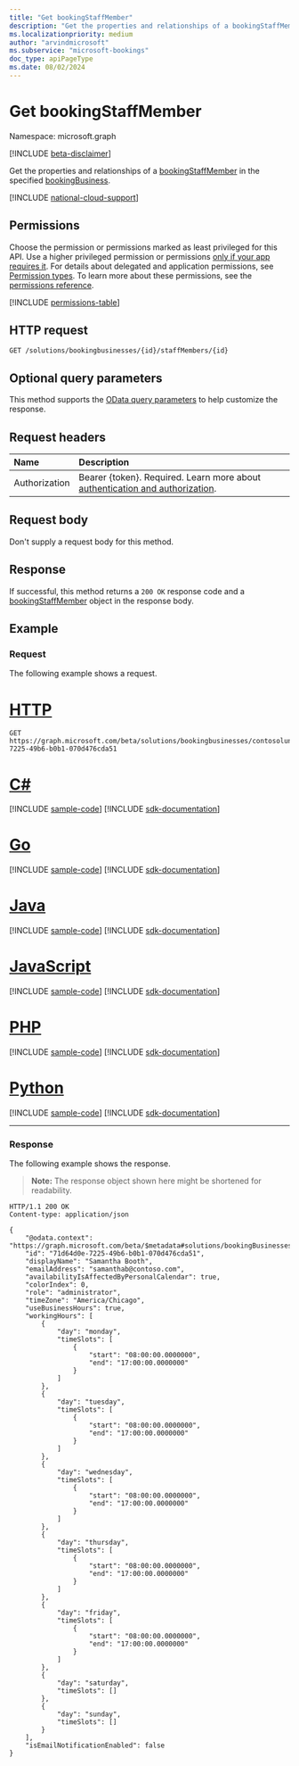 ```yaml
---
title: "Get bookingStaffMember"
description: "Get the properties and relationships of a bookingStaffMember in the specified bookingbusiness."
ms.localizationpriority: medium
author: "arvindmicrosoft"
ms.subservice: "microsoft-bookings"
doc_type: apiPageType
ms.date: 08/02/2024
---
```


# Get bookingStaffMember

Namespace: microsoft.graph

 [!INCLUDE [beta-disclaimer](../../includes/beta-disclaimer.md)]

Get the properties and relationships of a [bookingStaffMember](../resources/bookingstaffmember.md) in the specified [bookingBusiness](../resources/bookingbusiness.md).

[!INCLUDE [national-cloud-support](../../includes/global-us.md)]

## Permissions

Choose the permission or permissions marked as least privileged for this API. Use a higher privileged permission or permissions [only if your app requires it](/graph/permissions-overview#best-practices-for-using-microsoft-graph-permissions). For details about delegated and application permissions, see [Permission types](/graph/permissions-overview#permission-types). To learn more about these permissions, see the [permissions reference](/graph/permissions-reference).

<!-- { "blockType": "permissions", "name": "bookingstaffmember_get" } -->
[!INCLUDE [permissions-table](../includes/permissions/bookingstaffmember-get-permissions.md)]

## HTTP request
<!-- { "blockType": "ignored" } -->
```http
GET /solutions/bookingbusinesses/{id}/staffMembers/{id}
```

## Optional query parameters

This method supports the [OData query parameters](/graph/query-parameters) to help customize the response.

## Request headers

| Name      |Description|
|:----------|:----------|
| Authorization  | Bearer {token}. Required. Learn more about [authentication and authorization](/graph/auth/auth-concepts).|

## Request body

Don't supply a request body for this method.

## Response

If successful, this method returns a `200 OK` response code and a [bookingStaffMember](../resources/bookingstaffmember.md) object in the response body.
## Example
### Request
The following example shows a request.

# [HTTP](#tab/http)
<!-- {
  "blockType": "request",
  "name": "get_bookingstaffmember",
  "sampleKeys": ["contosolunchdelivery@contoso.com", "71d64d0e-7225-49b6-b0b1-070d476cda51"]
}-->
```msgraph-interactive
GET https://graph.microsoft.com/beta/solutions/bookingbusinesses/contosolunchdelivery@contoso.com/staffMembers/71d64d0e-7225-49b6-b0b1-070d476cda51
```

# [C#](#tab/csharp)
[!INCLUDE [sample-code](../includes/snippets/csharp/get-bookingstaffmember-csharp-snippets.md)]
[!INCLUDE [sdk-documentation](../includes/snippets/snippets-sdk-documentation-link.md)]

# [Go](#tab/go)
[!INCLUDE [sample-code](../includes/snippets/go/get-bookingstaffmember-go-snippets.md)]
[!INCLUDE [sdk-documentation](../includes/snippets/snippets-sdk-documentation-link.md)]

# [Java](#tab/java)
[!INCLUDE [sample-code](../includes/snippets/java/get-bookingstaffmember-java-snippets.md)]
[!INCLUDE [sdk-documentation](../includes/snippets/snippets-sdk-documentation-link.md)]

# [JavaScript](#tab/javascript)
[!INCLUDE [sample-code](../includes/snippets/javascript/get-bookingstaffmember-javascript-snippets.md)]
[!INCLUDE [sdk-documentation](../includes/snippets/snippets-sdk-documentation-link.md)]

# [PHP](#tab/php)
[!INCLUDE [sample-code](../includes/snippets/php/get-bookingstaffmember-php-snippets.md)]
[!INCLUDE [sdk-documentation](../includes/snippets/snippets-sdk-documentation-link.md)]

# [Python](#tab/python)
[!INCLUDE [sample-code](../includes/snippets/python/get-bookingstaffmember-python-snippets.md)]
[!INCLUDE [sdk-documentation](../includes/snippets/snippets-sdk-documentation-link.md)]

---

### Response
The following example shows the response.

>**Note:** The response object shown here might be shortened for readability.
<!-- {
  "blockType": "response",
  "truncated": true,
  "@odata.type": "microsoft.graph.bookingStaffMember"
} -->
```http
HTTP/1.1 200 OK
Content-type: application/json

{
    "@odata.context": "https://graph.microsoft.com/beta/$metadata#solutions/bookingBusinesses('Contosolunchdelivery%40contoso.com')/staffMembers/$entity",
    "id": "71d64d0e-7225-49b6-b0b1-070d476cda51",
    "displayName": "Samantha Booth",
    "emailAddress": "samanthab@contoso.com",
    "availabilityIsAffectedByPersonalCalendar": true,
    "colorIndex": 0,
    "role": "administrator",
    "timeZone": "America/Chicago",
    "useBusinessHours": true,
    "workingHours": [
        {
            "day": "monday",
            "timeSlots": [
                {
                    "start": "08:00:00.0000000",
                    "end": "17:00:00.0000000"
                }
            ]
        },
        {
            "day": "tuesday",
            "timeSlots": [
                {
                    "start": "08:00:00.0000000",
                    "end": "17:00:00.0000000"
                }
            ]
        },
        {
            "day": "wednesday",
            "timeSlots": [
                {
                    "start": "08:00:00.0000000",
                    "end": "17:00:00.0000000"
                }
            ]
        },
        {
            "day": "thursday",
            "timeSlots": [
                {
                    "start": "08:00:00.0000000",
                    "end": "17:00:00.0000000"
                }
            ]
        },
        {
            "day": "friday",
            "timeSlots": [
                {
                    "start": "08:00:00.0000000",
                    "end": "17:00:00.0000000"
                }
            ]
        },
        {
            "day": "saturday",
            "timeSlots": []
        },
        {
            "day": "sunday",
            "timeSlots": []
        }
    ],
    "isEmailNotificationEnabled": false
}
```

<!-- uuid: 8fcb5dbc-d5aa-4681-8e31-b001d5168d79
2015-10-25 14:57:30 UTC -->
<!--
{
  "type": "#page.annotation",
  "description": "Get bookingStaffMember",
  "keywords": "",
  "section": "documentation",
  "tocPath": "",
  "suppressions": [
  ]
}
-->
